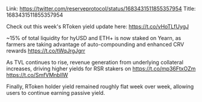 Link:  https://twitter.com/reserveprotocol/status/1683431511855357954
Title: 1683431511855357954

Check out this week's RToken yield update here: https://t.co/vHoTLfUygJ

~15% of total liquidity for hyUSD and ETH+ is now staked on Yearn, as farmers are taking advantage of auto-compounding and enhanced CRV rewards https://t.co/tWqJrgJgrr

As TVL continues to rise, revenue generation from underlying collateral increases, driving higher yields for RSR stakers on https://t.co/mp36FtxOZm https://t.co/SmfVMnbIlW

Finally, RToken holder yield remained roughly flat week over week, allowing users to continue earning passive yield.